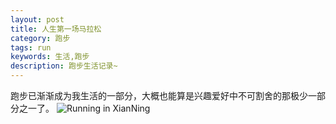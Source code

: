 ```yaml
---
layout: post
title: 人生第一场马拉松
category: 跑步
tags: run
keywords: 生活,跑步
description: 跑步生活记录~
---
```


跑步已渐渐成为我生活的一部分，大概也能算是兴趣爱好中不可割舍的那极少一部分之一了。
![Running in XianNing](http://oizryrz8m.bkt.clouddn.com/maxian-20161105.jpg)

